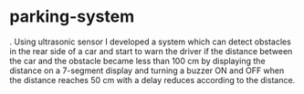# parking-system
.   Using ultrasonic sensor I developed a system which can detect obstacles in the rear side of a car and start to warn the driver if the distance between the car and the obstacle became less than 100 cm by displaying the distance on a 7-segment display and turning a buzzer ON and OFF when the distance reaches 50 cm with a delay reduces according to the distance.
